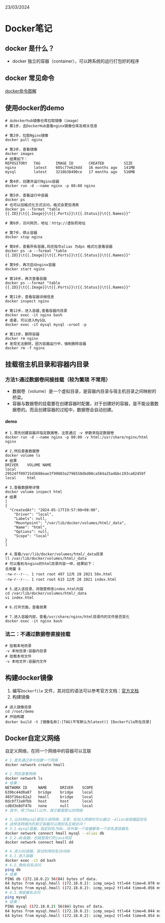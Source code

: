 23/03/2024

# Docker笔记

## docker 是什么？

- docker 独立的容器（container），可以跨系统的运行打包好的程序

## docker 常见命令

[docker命令图解](https://b11et3un53m.feishu.cn/docx/Wq51d3o2koFiptxqby9cHTNznpd?openbrd=1&doc_app_id=501&blockId=FSOjd6yPIoTyvjxJFqBclOignxh&blockType=whiteboard&blockToken=RoUSwA3I5hXhLib69YScieXXnBb#FSOjd6yPIoTyvjxJFqBclOignxh)

## 使用docker的demo

```shell
# 从dockerhub镜像仓库拉取镜像（image）
# 第1步，去DockerHub查看nginx镜像仓库及相关信息

# 第2步，拉取Nginx镜像
docker pull nginx

# 第3步，查看镜像
docker images
# 结果如下：
REPOSITORY   TAG       IMAGE ID       CREATED         SIZE
nginx        latest    605c77e624dd   16 months ago   141MB
mysql        latest    3218b38490ce   17 months ago   516MB

# 第4步，创建并运行Nginx容器
docker run -d --name nginx -p 80:80 nginx

# 第5步，查看运行中容器
docker ps
# 也可以加格式化方式访问，格式会更加清爽
docker ps --format "table {{.ID}}\t{{.Image}}\t{{.Ports}}\t{{.Status}}\t{{.Names}}"

# 第6步，访问网页，地址：http://虚拟机地址

# 第7步，停止容器
docker stop nginx

# 第8步，查看所有容器,将还指令alias 为dps 格式化查看容器
docker ps -a --format "table {{.ID}}\t{{.Image}}\t{{.Ports}}\t{{.Status}}\t{{.Names}}"

# 第9步，再次启动nginx容器
docker start nginx

# 第10步，再次查看容器
docker ps --format "table {{.ID}}\t{{.Image}}\t{{.Ports}}\t{{.Status}}\t{{.Names}}"

# 第11步，查看容器详细信息
docker inspect nginx

# 第12步，进入容器,查看容器内目录
docker exec -it nginx bash
# 或者，可以进入MySQL
docker exec -it mysql mysql -uroot -p

# 第13步，删除容器
docker rm nginx
# 发现无法删除，因为容器运行中，强制删除容器
docker rm -f nginx

```

## 挂载宿主机目录和容器内目录

### 方法1:通过数据卷间接挂载（较为繁琐 不常用）

- 数据卷（volume）是一个虚拟目录，是容器内目录与宿主机目录之间映射的桥梁。
- 容器与数据卷的挂载要在创建容器时配置，对于创建好的容器，是不能设置数据卷的。而且创建容器的过程中，数据卷会自动创建。

#### demo

```shell
# 1.首先创建容器并指定数据卷，注意通过 -v 参数来指定数据卷
docker run -d --name nginx -p 80:80 -v html:/usr/share/nginx/html nginx

# 2.然后查看数据卷
docker volume ls
# 结果
DRIVER    VOLUME NAME
local     29524ff09715d3688eae3f99803a2796558dbd00ca584a25a4bbc193ca82459f
local     html

# 3.查看数据卷详情
docker volume inspect html
# 结果
[
{
  "CreatedAt": "2024-05-17T19:57:08+08:00",
    "Driver": "local",
    "Labels": null,
    "Mountpoint": "/var/lib/docker/volumes/html/_data",
    "Name": "html",
    "Options": null,
    "Scope": "local"
}
]

# 4.查看/var/lib/docker/volumes/html/_data目录
ll /var/lib/docker/volumes/html/_data
# 可以看到与nginx的html目录内容一样，结果如下：
总用量 8
-rw-r--r--. 1 root root 497 12月 28 2021 50x.html
-rw-r--r--. 1 root root 615 12月 28 2021 index.html

# 5.进入该目录，并随意修改index.html内容
cd /var/lib/docker/volumes/html/_data
vi index.html

# 6.打开页面，查看效果

# 7.进入容器内部，查看/usr/share/nginx/html目录内的文件是否变化
docker exec -it nginx bash

```

### 法二：不通过数据卷直接挂载

```shell
# 挂载本地目录
-v 本地目录:容器内目录
# 挂载本地文件
-v 本地文件:容器内文件

```

## 构建docker镜像

1. 编写`Dockerfile` 文件，其对应的语法可以参考官方文档：[官方文档](https://docs.docker.com/engine/reference/builder/)
2. 构建镜像

```shell
# 进入镜像目录
cd /root/demo
# 开始构建
docker build -t [镜像名称]:[TAG(不写默认为latest)] [Dockerfile所在目录]
```

## Docker自定义网络

自定义网络，在同一个网络中的容器可以互联

```bash
# 1.首先通过命令创建一个网络
docker network create hmall

# 2.然后查看网络
docker network ls
# 结果：
NETWORK ID     NAME      DRIVER    SCOPE
639bc44d0a87   bridge    bridge    local
403f16ec62a2   hmall     bridge    local
0dc0f72a0fbb   host      host      local
cd8d3e8df47b   none      null      local
# 其中，除了hmall以外，其它都是默认的网络

# 3.让dd和mysql都加入该网络，注意，在加入网络时可以通过--alias给容器起别名
# 这样该网络内的其它容器可以用别名互相访问！
# 3.1.mysql容器，指定别名为db，另外每一个容器都有一个别名是容器名
docker network connect hmall mysql --alias db
# 3.2.db容器，也就是我们的java项目
docker network connect hmall dd

# 4.进入dd容器，尝试利用别名访问db
# 4.1.进入容器
docker exec -it dd bash
# 4.2.用db别名访问
ping db
# 结果
PING db (172.18.0.2) 56(84) bytes of data.
64 bytes from mysql.hmall (172.18.0.2): icmp_seq=1 ttl=64 time=0.070 ms
64 bytes from mysql.hmall (172.18.0.2): icmp_seq=2 ttl=64 time=0.056 ms
# 4.3.用容器名访问
ping mysql
# 结果：
PING mysql (172.18.0.2) 56(84) bytes of data.
64 bytes from mysql.hmall (172.18.0.2): icmp_seq=1 ttl=64 time=0.044 ms
64 bytes from mysql.hmall (172.18.0.2): icmp_seq=2 ttl=64 time=0.054 ms
```




